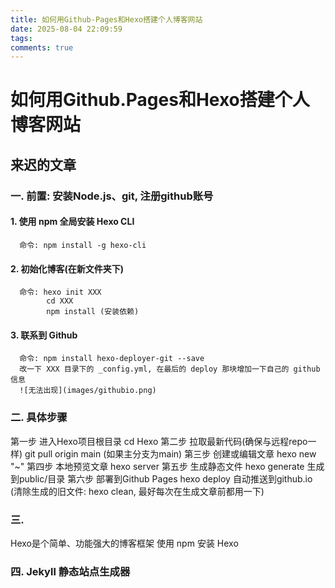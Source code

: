 ```yaml
---
title: 如何用Github-Pages和Hexo搭建个人博客网站
date: 2025-08-04 22:09:59
tags:
comments: true
---
```




<!-- more -->
# 如何用Github.Pages和Hexo搭建个人博客网站

## 来迟的文章
###  一. 前置: 安装Node.js、git, 注册github账号
#### 1. 使用 npm 全局安装 Hexo CLI 
      命令: npm install -g hexo-cli 

#### 2. 初始化博客(在新文件夹下)
      命令: hexo init XXX
            cd XXX
            npm install (安装依赖)

#### 3. 联系到 Github
      命令: npm install hexo-deployer-git --save
      改一下 XXX 目录下的 _config.yml, 在最后的 deploy 那块增加一下自己的 github 信息
      ![无法出现](images/githubio.png)
      

###  二. 具体步骤  
   第一步 进入Hexo项目根目录                cd Hexo
   第二步 拉取最新代码(确保与远程repo一样)   git pull origin main (如果主分支为main)
   第三步 创建或编辑文章                    hexo new "~"
   第四步 本地预览文章                      hexo server
   第五步 生成静态文件                      hexo generate    生成到public/目录
   第六步 部署到Github Pages                hexo deploy       自动推送到github.io
   (清除生成的旧文件: hexo clean, 最好每次在生成文章前都用一下)


### 三. 
   Hexo是个简单、功能强大的博客框架
   使用 npm 安装 Hexo
   
   


### 四. Jekyll 静态站点生成器

